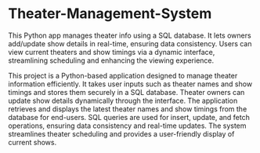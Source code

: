 # Theater-Management-System
This Python app manages theater info using a SQL database. It lets owners add/update show details in real-time, ensuring data consistency. Users can view current theaters and show timings via a dynamic interface, streamlining scheduling and enhancing the viewing experience.

This project is a Python-based application designed to manage theater information efficiently. It takes user inputs such as theater names and show timings and stores them securely in a SQL database. Theater owners can update show details dynamically through the interface. The application retrieves and displays the latest theater names and show timings from the database for end-users. SQL queries are used for insert, update, and fetch operations, ensuring data consistency and real-time updates. The system streamlines theater scheduling and provides a user-friendly display of current shows.

